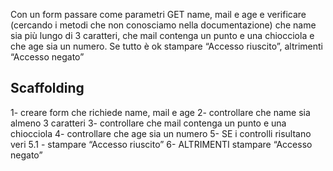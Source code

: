 Con un form passare come parametri GET name, mail e age e verificare (cercando i metodi che non conosciamo nella documentazione) che name sia più lungo di 3 caratteri, che mail contenga un punto e una chiocciola e che age sia un numero. Se tutto è ok stampare “Accesso riuscito”, altrimenti “Accesso negato”

## Scaffolding
1- creare form che richiede name, mail e age
2- controllare che name sia almeno 3 caratteri
3- controllare che mail contenga un punto e una chiocciola
4- controllare che age sia un numero
5- SE i controlli risultano veri
    5.1 - stampare “Accesso riuscito”
6- ALTRIMENTI stampare “Accesso negato”